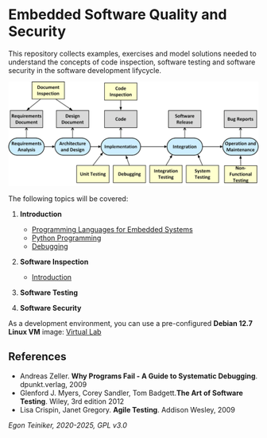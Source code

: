 # Embedded Software Quality and Security

This repository collects examples, exercises and model solutions needed to understand
the concepts of code inspection, software testing and software security in the 
software development lifycycle.

![Testing in the SDL](introduction/figures/TestingInTheSDLC.png)

The following topics will be covered:

1. **Introduction**
    * [Programming Languages for Embedded Systems](introduction/ProgrammingLanguages.md)
    * [Python Programming](https://github.com/teiniker/teiniker-lectures-python)
    * [Debugging](debugging)

2. **Software Inspection**
    * [Introduction](inspection)

3. **Software Testing**

4. **Software Security**


As a development environment, you can use a pre-configured **Debian 12.7 Linux VM**
image:
[Virtual Lab](https://drive.google.com/drive/folders/1AzsF4Mvh1HJ8k6OW5W5hQ5CF0HdqA51l)

## References
* Andreas Zeller. **Why Programs Fail - A Guide to Systematic Debugging**. dpunkt.verlag, 2009
* Glenford J. Myers, Corey Sandler, Tom Badgett.**The Art of Software Testing**. Wiley, 3rd edition 2012
* Lisa Crispin, Janet Gregory. **Agile Testing**. Addison Wesley, 2009

*Egon Teiniker, 2020-2025, GPL v3.0*


